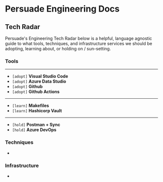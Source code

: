 # Persuade Engineering Docs

## Tech Radar

Persuade's Engineering Tech Radar below is a helpful, language agnostic guide to what tools, techniques, and infrastructure services we should be adopting, learning about, or holding on / sun-setting. 

### Tools
---
- `[adopt]` **Visual Studio Code**
- `[adopt]` **Azure Data Studio**
- `[adopt]` **Github**
- `[adopt]` **Github Actions**
---
- `[learn]` **Makefiles**
- `[learn]` **Hashicorp Vault**
---
- `[hold]` **Postman + Sync**
- `[hold]` **Azure DevOps**
### Techniques
- 

### Infrastructure
- 